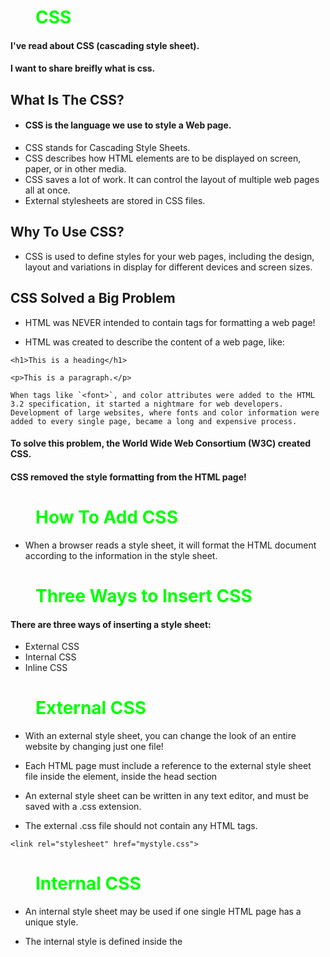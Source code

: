 # CSS
#### I've read about CSS (cascading style sheet).
#### I want to share breifly what is css.

## What Is The CSS?

* ####  CSS is the language we use to style a Web page.
* CSS stands for Cascading Style Sheets.
* CSS describes how HTML elements are to be displayed on screen, paper, or in other media.
* CSS saves a lot of work. It can control the layout of multiple web pages all at once.
* External stylesheets are stored in CSS files.

## Why To Use CSS?
  * CSS is used to define styles for your web pages, including the design, layout and variations in display for different devices and screen sizes.

## CSS Solved a Big Problem
* HTML was NEVER intended to contain tags for formatting a web page!

* HTML was created to describe the content of a web page, like:

`<h1>This is a heading</h1> `

`<p>This is a paragraph.</p>`

    When tags like `<font>`, and color attributes were added to the HTML 3.2 specification, it started a nightmare for web developers. Development of large websites, where fonts and color information were added to every single page, became a long and expensive process.

#### To solve this problem, the World Wide Web Consortium (W3C) created CSS.

#### CSS removed the style formatting from the HTML page!

# How To Add CSS
   * When a browser reads a style sheet, it will format the HTML document according to the information in the style sheet.

# Three Ways to Insert CSS
#### There are three ways of inserting a style sheet:

  * External CSS
  * Internal CSS
  * Inline CSS

# External CSS
* With an external style sheet, you can change the look of an entire website by changing just one file!

* Each HTML page must include a reference to the external style sheet file inside the <link> element, inside the head section

* An external style sheet can be written in any text editor, and must be saved with a .css extension.

* The external .css file should not contain any HTML tags.

```<link rel="stylesheet" href="mystyle.css">```

# Internal CSS
* An internal style sheet may be used if one single HTML page has a unique style.

* The internal style is defined inside the <style> element, inside the head section.

```<style>
body {
  background-color: linen;
}

h1 {
  color: maroon;
  margin-left: 40px;
}
</style>
```
# Inline CSS

* An inline style may be used to apply a unique style for a single element.

* To use inline styles, add the style attribute to the relevant element. The style attribute can contain any CSS property.

```<h1 style="color:blue;text-align:center;">This is a heading</h1>```.

# Multiple Style Sheets

  * If some properties have been defined for the same selector (element) in different style sheets, the value from the last read style sheet will be used. 


# SS color Property

Example
Set the text-color for different elements:
```
body {
  color: red;
}

h1 {
  color: #00ff00;
}

p.ex {
  color: rgb(0,0,255);
}
```
### Definition and Usage
* The color property specifies the color of text.

[here](https://www.w3schools.com/cssref/) you can found css refrences.

# CSS Tools: Reset CSS

The goal of a reset stylesheet is to reduce browser inconsistencies in things like default line heights, margins and font sizes of headings, and so on. The general reasoning behind this was discussed in a May 2007 post, if you're interested. Reset styles quite often appear in CSS frameworks, and the original "meyerweb reset" found its way into Blueprint, among others.